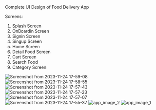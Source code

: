 Complete UI Design of Food Delivery App

Screens:
1. Splash Screen
2. OnBoardin Screen
3. Signin Screen
4. Singup Screen
5. Home Screen
6. Detail Food Screen
7. Cart Screen
8. Search Food
9. Category Screen

![Screenshot from 2023-11-24 17-59-08](https://github.com/MehdiKeshavarz/food_delivery/assets/94130466/eee560c1-0f03-452f-ac41-ffeac3e2b9fb)
![Screenshot from 2023-11-24 17-58-55](https://github.com/MehdiKeshavarz/food_delivery/assets/94130466/4f3871d5-bb57-4e2b-bc96-a853ed6d2cc3)
![Screenshot from 2023-11-24 17-57-43](https://github.com/MehdiKeshavarz/food_delivery/assets/94130466/a616a345-3a8d-44a0-a62a-05b9691050f7)
![Screenshot from 2023-11-24 17-57-23](https://github.com/MehdiKeshavarz/food_delivery/assets/94130466/7b29201f-13cf-4d3a-a141-034bd7ff586b)
![Screenshot from 2023-11-24 17-57-07](https://github.com/MehdiKeshavarz/food_delivery/assets/94130466/d1a3b91c-c8cd-4a50-8243-de820ca9cb8c)
![Screenshot from 2023-11-24 17-55-37](https://github.com/MehdiKeshavarz/food_delivery/assets/94130466/db051ff5-f66d-4a5f-8d8d-41490ff787f1)
![app_image_2](https://github.com/MehdiKeshavarz/food_delivery/assets/94130466/ed2e1e85-c547-4764-aa07-5eca29da9230)
![app_image_1](https://github.com/MehdiKeshavarz/food_delivery/assets/94130466/c6f50dec-ee8b-49f7-85c3-3b33ec57735a)
